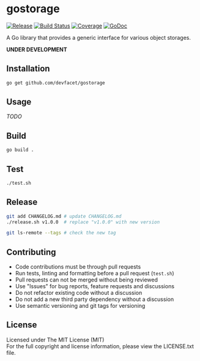 # gostorage

[![Release][release-image]][release-url] [![Build Status][build-image]][build-url] [![Coverage][coverage-image]][coverage-url] [![GoDoc][doc-image]][doc-url]

A Go library that provides a generic interface for various object storages.

**UNDER DEVELOPMENT**

## Installation

```bash
go get github.com/devfacet/gostorage
```

## Usage

*TODO*

## Build

```bash
go build .
```

## Test

```bash
./test.sh
```

## Release

```bash
git add CHANGELOG.md # update CHANGELOG.md
./release.sh v1.0.0  # replace "v1.0.0" with new version

git ls-remote --tags # check the new tag
```

## Contributing

- Code contributions must be through pull requests
- Run tests, linting and formatting before a pull request (`test.sh`)
- Pull requests can not be merged without being reviewed
- Use "Issues" for bug reports, feature requests and discussions
- Do not refactor existing code without a discussion
- Do not add a new third party dependency without a discussion
- Use semantic versioning and git tags for versioning

## License

Licensed under The MIT License (MIT)  
For the full copyright and license information, please view the LICENSE.txt file.


[release-url]: https://github.com/devfacet/gostorage/releases/latest
[release-image]: https://img.shields.io/github/release/devfacet/gostorage.svg

[build-url]: https://travis-ci.org/devfacet/gostorage
[build-image]: https://travis-ci.org/devfacet/gostorage.svg?branch=master

[coverage-url]: https://coveralls.io/github/devfacet/gostorage?branch=master
[coverage-image]: https://coveralls.io/repos/devfacet/gostorage/badge.svg?branch=master&service=github

[doc-url]: https://godoc.org/github.com/devfacet/gostorage
[doc-image]: https://godoc.org/github.com/devfacet/gostorage?status.svg

